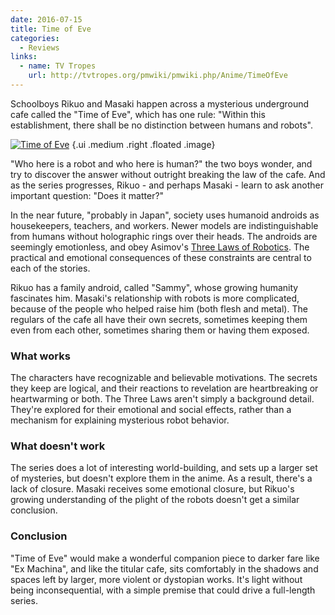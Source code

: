 ```yaml
---
date: 2016-07-15
title: Time of Eve
categories:
  - Reviews
links:
  - name: TV Tropes
    url: http://tvtropes.org/pmwiki/pmwiki.php/Anime/TimeOfEve
---
```


Schoolboys Rikuo and Masaki happen across a mysterious underground
cafe called the "Time of Eve", which has one rule:
"Within this establishment,
there shall be no distinction between humans and robots".

<!-- more -->

[![Time of Eve](/assets/review/behaviour-log.png)](/assets/review/behaviour-log-full.png) {.ui .medium .right .floated .image}

"Who here is a robot and who here is human?" the two boys wonder,
and try to discover the answer without outright breaking the law of the cafe.
And as the series progresses, Rikuo - and perhaps Masaki - learn
to ask another important question:
"Does it matter?"

In the near future, "probably in Japan", society uses humanoid androids
as housekeepers, teachers, and workers.
Newer models are indistinguishable from humans without holographic rings over their heads.
The androids are seemingly emotionless, and obey Asimov's [Three Laws of Robotics].
The practical and emotional consequences of these constraints are central to each of the stories.

Rikuo has a family android, called "Sammy", whose growing
humanity fascinates him. Masaki's relationship with robots is more
complicated, because of the people who helped raise him
(both flesh and metal). The regulars of the cafe all have
their own secrets, sometimes keeping them even from each other,
sometimes sharing them or having them exposed.

### What works

The characters have recognizable and believable motivations.
The secrets they keep are logical, and their reactions
to revelation are heartbreaking or heartwarming or both.
The Three Laws aren't simply a background detail. They're explored
for their emotional and social effects, rather than a mechanism
for explaining mysterious robot behavior.

### What doesn't work

The series does a lot of interesting world-building, and sets up
a larger set of mysteries, but doesn't explore them in the anime.
As a result, there's a lack of closure. Masaki receives some
emotional closure, but Rikuo's growing understanding of the plight
of the robots doesn't get a similar conclusion.

### Conclusion

"Time of Eve" would make a wonderful companion piece to darker fare
like "Ex Machina", and like the titular cafe, sits comfortably in
the shadows and spaces left by larger, more violent or dystopian
works. It's light without being inconsequential, with a simple
premise that could drive a full-length series.

[Three Laws of Robotics]: https://en.wikipedia.org/wiki/Three_Laws_of_Robotics
